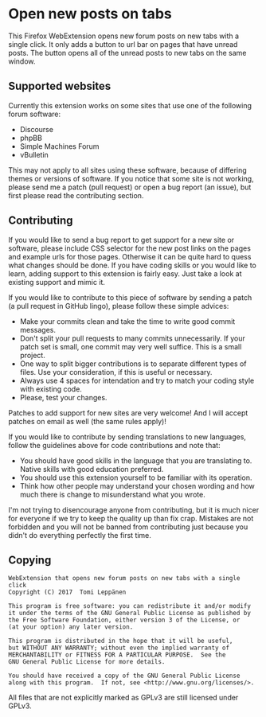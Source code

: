 Open new posts on tabs
======================
This Firefox WebExtension opens new forum posts on new tabs with a single
click. It only adds a button to url bar on pages that have unread posts. The
button opens all of the unread posts to new tabs on the same window.

Supported websites
------------------
Currently this extension works on some sites that use one of the following
forum software:
 - Discourse
 - phpBB
 - Simple Machines Forum
 - vBulletin

This may not apply to all sites using these software, because of differing
themes or versions of software. If you notice that some site is not working,
please send me a patch (pull request) or open a bug report (an issue), but
first please read the contributing section.

Contributing
------------
If you would like to send a bug report to get support for a new site or
software, please include CSS selector for the new post links on the pages and
example urls for those pages. Otherwise it can be quite hard to quess what
changes should be done. If you have coding skills or you would like to learn,
adding support to this extension is fairly easy. Just take a look at existing
support and mimic it.

If you would like to contribute to this piece of software by sending a patch (a
pull request in GitHub lingo), please follow these simple advices:
 - Make your commits clean and take the time to write good commit messages.
 - Don't split your pull requests to many commits unnecessarily. If your patch
   set is small, one commit may very well suffice. This is a small project.
 - One way to split bigger contributions is to separate different types of
   files. Use your consideration, if this is useful or necessary.
 - Always use 4 spaces for intendation and try to match your coding style with
   existing code.
 - Please, test your changes.

Patches to add support for new sites are very welcome! And I will accept patches
on email as well (the same rules apply)!

If you would like to contribute by sending translations to new languages,
follow the guidelines above for code contributions and note that:
 - You should have good skills in the language that you are translating to.
   Native skills with good education preferred.
 - You should use this extension yourself to be familiar with its operation.
 - Think how other people may understand your chosen wording and how much there
   is change to misunderstand what you wrote.

I'm not trying to disencourage anyone from contributing, but it is much nicer
for everyone if we try to keep the quality up than fix crap. Mistakes are not
forbidden and you will not be banned from contributing just because you didn't
do everything perfectly the first time.

Copying
-------
    WebExtension that opens new forum posts on new tabs with a single click
    Copyright (C) 2017  Tomi Leppänen

    This program is free software: you can redistribute it and/or modify
    it under the terms of the GNU General Public License as published by
    the Free Software Foundation, either version 3 of the License, or
    (at your option) any later version.

    This program is distributed in the hope that it will be useful,
    but WITHOUT ANY WARRANTY; without even the implied warranty of
    MERCHANTABILITY or FITNESS FOR A PARTICULAR PURPOSE.  See the
    GNU General Public License for more details.

    You should have received a copy of the GNU General Public License
    along with this program.  If not, see <http://www.gnu.org/licenses/>.

All files that are not explicitly marked as GPLv3 are still licensed under
GPLv3.
